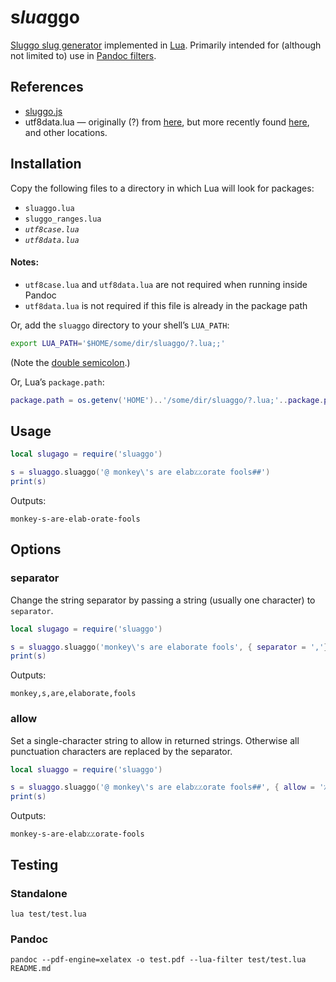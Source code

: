 # s*lua*ggo

[Sluggo slug generator][sluggo] implemented in [Lua]. Primarily intended for (although
not limited to) use in [Pandoc filters][pandoc].



## References

 * [sluggo.js][sluggo]
 * utf8data.lua — originally (?) from [here][wowace], but more recently found
   [here][lualabs], and other locations.

[sluggo]: https://github.com/apostrophecms/sluggo
[lua]: https://en.wikipedia.org/wiki/Lua_%28programming_language%29
[pandoc]: https://pandoc.org/lua-filters.html
[wowace]: https://web.archive.org/web/20161030200131/http://www.wowace.com/addons/utf8/
[lualabs]: https://github.com/irr/lua-labs/tree/master/utf-8
[pkgpath]: http://www.lua.org/manual/5.3/manual.html#pdf-package.path



## Installation

Copy the following files to a directory in which Lua will look for packages:

 * `sluaggo.lua`
 * `sluggo_ranges.lua`
 * *`utf8case.lua`*
 * *`utf8data.lua`*

#### Notes:

 * `utf8case.lua` and `utf8data.lua` are not required when running inside Pandoc
 * `utf8data.lua` is not required if this file is already in the package path

Or, add the `sluaggo` directory to your shell’s `LUA_PATH`:

```bash
export LUA_PATH='$HOME/some/dir/sluaggo/?.lua;;'
```

(Note the [double semicolon][pkgpath].)

Or, Lua’s `package.path`:

```lua
package.path = os.getenv('HOME')..'/some/dir/sluaggo/?.lua;'..package.path
```



## Usage

```lua
local slugago = require('sluaggo')

s = sluaggo.sluaggo('@ monkey\'s are elab؉؉orate fools##')
print(s)
```

Outputs:

```
monkey-s-are-elab-orate-fools
```



## Options

### separator

Change the string separator by passing a string (usually one character) to `separator`.

```lua
local slugago = require('sluaggo')

s = sluaggo.sluaggo('monkey\'s are elaborate fools', { separator = ','})
print(s)
```

Outputs:

```
monkey,s,are,elaborate,fools
```

### allow

Set a single-character string to allow in returned strings. Otherwise all
punctuation characters are replaced by the separator.

```lua
local sluaggo = require('sluaggo')

s = sluaggo.sluaggo('@ monkey\'s are elab؉؉orate fools##', { allow = '؉'})
print(s)
```

Outputs:

```
monkey-s-are-elab؉؉orate-fools
```



## Testing

### Standalone

```
lua test/test.lua
```

### Pandoc

```
pandoc --pdf-engine=xelatex -o test.pdf --lua-filter test/test.lua README.md
```
